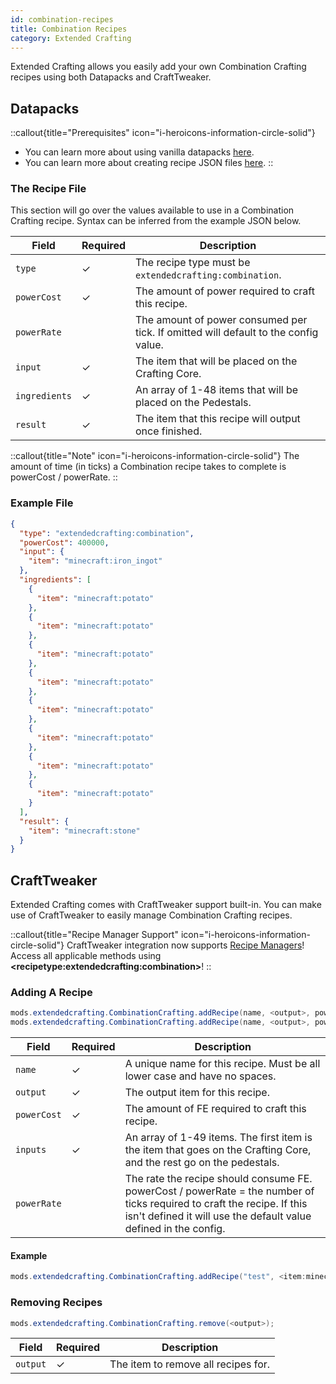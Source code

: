 ```yaml
---
id: combination-recipes 
title: Combination Recipes 
category: Extended Crafting
---
```


Extended Crafting allows you easily add your own Combination Crafting recipes using both Datapacks and CraftTweaker.

## Datapacks

::callout{title="Prerequisites" icon="i-heroicons-information-circle-solid"}
- You can learn more about using vanilla datapacks <a href="https://minecraft.gamepedia.com/Data_pack" target="_blank">here</a>.
- You can learn more about creating recipe JSON files <a href="https://minecraft.gamepedia.com/Recipe" target="_blank">here</a>.
::

### The Recipe File

This section will go over the values available to use in a Combination Crafting recipe. Syntax can be inferred from the example JSON below.

| Field         | Required | Description                                                                         |
|---------------|----------|-------------------------------------------------------------------------------------|
| `type`        | ✓        | The recipe type must be `extendedcrafting:combination`.                             |
| `powerCost`   | ✓        | The amount of power required to craft this recipe.                                  |
| `powerRate`   |          | The amount of power consumed per tick. If omitted will default to the config value. |
| `input`       | ✓        | The item that will be placed on the Crafting Core.                                  |
| `ingredients` | ✓        | An array of 1-48 items that will be placed on the Pedestals.                        |
| `result`      | ✓        | The item that this recipe will output once finished.                                |

::callout{title="Note" icon="i-heroicons-information-circle-solid"}
The amount of time (in ticks) a Combination recipe takes to complete is powerCost / powerRate.
::

### Example File

```json
{
  "type": "extendedcrafting:combination",
  "powerCost": 400000,
  "input": {
    "item": "minecraft:iron_ingot"
  },
  "ingredients": [
    {
      "item": "minecraft:potato"
    },
    {
      "item": "minecraft:potato"
    },
    {
      "item": "minecraft:potato"
    },
    {
      "item": "minecraft:potato"
    },
    {
      "item": "minecraft:potato"
    },
    {
      "item": "minecraft:potato"
    },
    {
      "item": "minecraft:potato"
    },
    {
      "item": "minecraft:potato"
    }
  ],
  "result": {
    "item": "minecraft:stone"
  }
}
```

## CraftTweaker

Extended Crafting comes with CraftTweaker support built-in. You can make use of CraftTweaker to easily manage Combination Crafting recipes.

::callout{title="Recipe Manager Support" icon="i-heroicons-information-circle-solid"}
CraftTweaker integration now supports <a href="https://docs.blamejared.com/1.20.1/en/tutorial/Recipes/RecipeManagers" target="_blank">Recipe Managers</a>! Access all applicable methods using **\<recipetype:extendedcrafting:combination\>**!
::

### Adding A Recipe

```java
mods.extendedcrafting.CombinationCrafting.addRecipe(name, <output>, powerCost, [inputs]);
mods.extendedcrafting.CombinationCrafting.addRecipe(name, <output>, powerCost, [inputs], powerRate);
```

| Field       | Required | Description                                                                                                                                                                                 |
|-------------|----------|---------------------------------------------------------------------------------------------------------------------------------------------------------------------------------------------|
| `name`      | ✓        | A unique name for this recipe. Must be all lower case and have no spaces.                                                                                                                   |
| `output`    | ✓        | The output item for this recipe.                                                                                                                                                            |
| `powerCost` | ✓        | The amount of FE required to craft this recipe.                                                                                                                                             |
| `inputs`    | ✓        | An array of 1-49 items. The first item is the item that goes on the Crafting Core, and the rest go on the pedestals.                                                                        |
| `powerRate` |          | The rate the recipe should consume FE. powerCost / powerRate = the number of ticks required to craft the recipe. If this isn't defined it will use the default value defined in the config. |

#### Example

```java
mods.extendedcrafting.CombinationCrafting.addRecipe("test", <item:minecraft:stick> * 10, 10000, [<item:minecraft:diamond>, <tag:forge:ingots/iron>, <item:minecraft:stick>], 100);
```

### Removing Recipes

```java
mods.extendedcrafting.CombinationCrafting.remove(<output>);
```

| Field    | Required | Description                         |
|----------|----------|-------------------------------------|
| `output` | ✓        | The item to remove all recipes for. |

